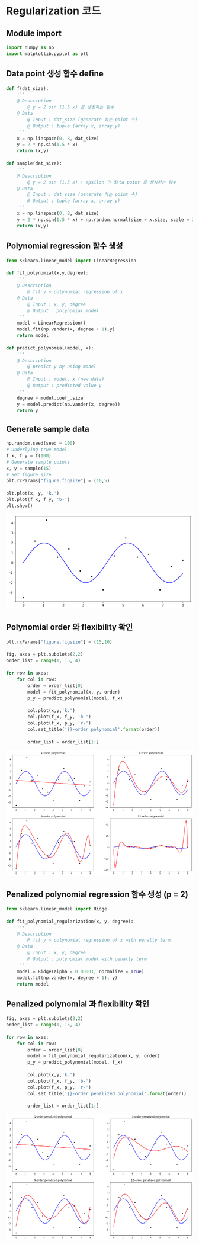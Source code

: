 # Regularization 코드

## Module import


```python
import numpy as np
import matplotlib.pyplot as plt
```

## Data point 생성 함수 define


```python
def f(dat_size):
    '''
    @ Description
        @ y = 2 sin (1.5 x) 를 생성하는 함수
    @ Data
        @ Input : dat_size (generate 하는 point 수)
        @ Output : tuple (array x, array y)
    '''
    x = np.linspace(0, 8, dat_size)
    y = 2 * np.sin(1.5 * x)
    return (x,y)

def sample(dat_size):
    '''
    @ Description
        @ y = 2 sin (1.5 x) + epsilon 인 data point 를 생성하는 함수
    @ Data
        @ Input : dat_size (generate 하는 point 수)
        @ Output : tuple (array x, array y)
    '''
    x = np.linspace(0, 8, dat_size)
    y = 2 * np.sin(1.5 * x) + np.random.normal(size = x.size, scale = 2)
    return (x,y)
```

## Polynomial regression 함수 생성


```python
from sklearn.linear_model import LinearRegression

def fit_polynomial(x,y,degree):
    '''
    @ Description
        @ fit y ~ polynomial regression of x
    @ Data
        @ Input : x, y, degree
        @ Output : polynomial model
    '''
    model = LinearRegression()
    model.fit(np.vander(x, degree + 1),y)
    return model

def predict_polynomial(model, x):
    '''
    @ Description
        @ predict y by using model
    @ Data
        @ Input : model, x (new data)
        @ Output : predicted value y
    '''
    degree = model.coef_.size
    y = model.predict(np.vander(x, degree))
    return y
```

## Generate sample data


```python
np.random.seed(seed = 100)
# Underlying true model
f_x, f_y = f(100)
# Generate sample points
x, y = sample(15)
# Set figure size
plt.rcParams["figure.figsize"] = (10,5)

plt.plot(x, y, 'k.')
plt.plot(f_x, f_y, 'b-')
plt.show()
```


![png](images/2021-03-29-Regularization-code_files/2021-03-29-Regularization-code_8_0.png)


## Polynomial order 와 flexibility 확인


```python
plt.rcParams["figure.figsize"] = (15,10)

fig, axes = plt.subplots(2,2)
order_list = range(1, 15, 4)

for row in axes:
    for col in row:
        order = order_list[0]
        model = fit_polynomial(x, y, order)
        p_y = predict_polynomial(model, f_x)
        
        col.plot(x,y,'k.')
        col.plot(f_x, f_y, 'b-')
        col.plot(f_x, p_y, 'r-')
        col.set_title('{}-order polynomial'.format(order))
        
        order_list = order_list[1:]
```


![png](images/2021-03-29-Regularization-code_files/2021-03-29-Regularization-code_10_0.png)


## Penalized polynomial regression 함수 생성 (p = 2)


```python
from sklearn.linear_model import Ridge

def fit_polynomial_regularization(x, y, degree):
    '''
    @ Description
        @ fit y ~ polynomial regression of x with penalty term
    @ Data
        @ Input : x, y, degree
        @ Output : polynomial model with penalty term
    '''
    model = Ridge(alpha = 0.00001, normalize = True)
    model.fit(np.vander(x, degree + 1), y)
    return model
```

## Penalized polynomial 과 flexibility 확인


```python
fig, axes = plt.subplots(2,2)
order_list = range(1, 15, 4)

for row in axes:
    for col in row:
        order = order_list[0]
        model = fit_polynomial_regularization(x, y, order)
        p_y = predict_polynomial(model, f_x)
        
        col.plot(x,y,'k.')
        col.plot(f_x, f_y, 'b-')
        col.plot(f_x, p_y, 'r-')
        col.set_title('{}-order penalized polynomial'.format(order))
        
        order_list = order_list[1:]
```


![png](images/2021-03-29-Regularization-code_files/2021-03-29-Regularization-code_14_0.png)

